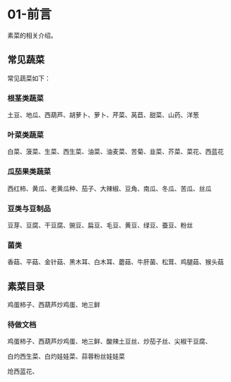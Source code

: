 # 01-前言

素菜的相关介绍。



## 常见蔬菜

常见蔬菜如下：

### 根茎类蔬菜

土豆、地瓜、西葫芦、胡萝卜、萝卜、芹菜、莴苣、甜菜、山药、洋葱



### 叶菜类蔬菜

白菜、菠菜、生菜、西生菜、油菜、油麦菜、苦菊、韭菜、芥菜、菜花、西蓝花



### 瓜茄果类蔬菜

西红柿、黄瓜、老黄瓜种、茄子、大辣椒、豆角、南瓜、冬瓜、苦瓜、丝瓜



### 豆类与豆制品

豆芽、豆腐、干豆腐、豌豆、扁豆、毛豆、黄豆、绿豆、蚕豆、粉丝



### 菌类

香菇、平菇、金针菇、黑木耳、白木耳、蘑菇、牛肝菌、松茸、鸡腿菇、猴头菇



## 素菜目录

鸡蛋柿子、西葫芦炒鸡蛋、地三鲜









### 待做文档

鸡蛋柿子、西葫芦炒鸡蛋、地三鲜、酸辣土豆丝、炒茄子丝、尖椒干豆腐、

白灼西生菜、白灼娃娃菜、蒜蓉粉丝娃娃菜

炝西蓝花、

















